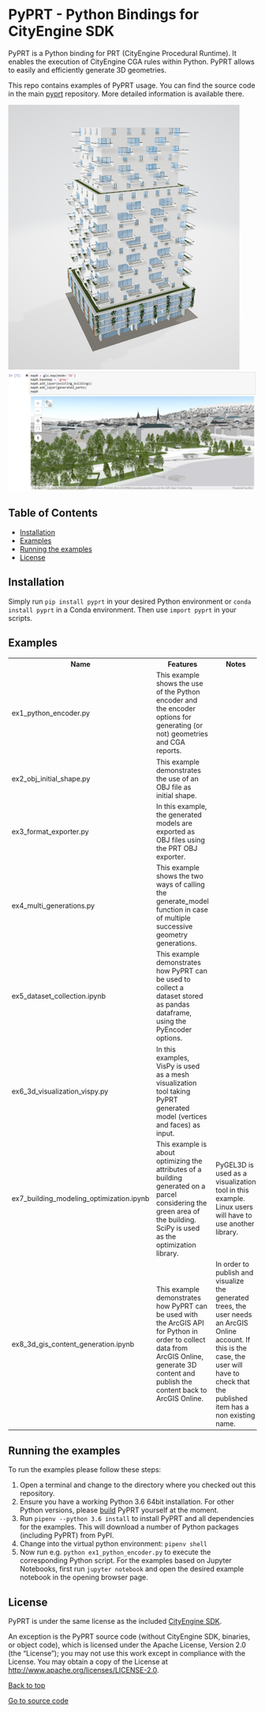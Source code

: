 # PyPRT - Python Bindings for CityEngine SDK

PyPRT is a Python binding for PRT (CityEngine Procedural Runtime). It enables the execution of CityEngine CGA rules within Python. PyPRT allows to easily and efficiently generate 3D geometries.

This repo contains examples of PyPRT usage. You can find the source code in the main [pyprt](https://github.com/Esri/pyprt) repository. More detailed information is available there.

![Generated geometry exported as OBJ (ex7)](images/building.png) ![Generated parks and trees (ex8)](images/generated_trees.png)

## Table of Contents

* [Installation](#installation)
* [Examples](#examples)
* [Running the examples](#running-the-examples)
* [License](#license)


## Installation

Simply run `pip install pyprt` in your desired Python environment or `conda install pyprt` in a Conda environment. Then use `import pyprt` in your scripts.


## Examples

<table style="width:100%">
  <tr>
    <th>Name</th>
    <th>Features</th> 
    <th>Notes</th>
  </tr>
  <tr>
    <td>ex1_python_encoder.py</td>
    <td>This example shows the use of the Python encoder and the encoder options for generating (or not) geometries and CGA reports. </td>
    <td> </td>
  </tr>
  <tr>
    <td>ex2_obj_initial_shape.py</td>
    <td>This example demonstrates the use of an OBJ file as initial shape.</td>
    <td> </td>
  </tr>
  <tr>
    <td>ex3_format_exporter.py</td>
    <td>In this example, the generated models are exported as OBJ files using the PRT OBJ exporter.</td>
    <td> </td>
  </tr>
  <tr>
    <td>ex4_multi_generations.py</th>
    <td>This example shows the two ways of calling the generate_model function in case of multiple successive geometry generations.</th> 
    <td> </th>
  </tr>
  <tr>
    <td>ex5_dataset_collection.ipynb</td>
    <td>This example demonstrates how PyPRT can be used to collect a dataset stored as pandas dataframe, using the PyEncoder options.</td>
    <td> </td>
  </tr>
  <tr>
    <td>ex6_3d_visualization_vispy.py</td>
    <td>In this examples, VisPy is used as a mesh visualization tool taking PyPRT generated model (vertices and faces) as input.</td>
    <td> </td>
  </tr>
  <tr>
    <td>ex7_building_modeling_optimization.ipynb</td>
    <td>This example is about optimizing the attributes of a building generated on a parcel considering the green area of the building. SciPy is used as the optimization library.</td>
    <td>PyGEL3D is used as a visualization tool in this example. Linux users will have to use another library.</td>
  </tr>
  <tr>
    <td>ex8_3d_gis_content_generation.ipynb</td>
    <td>This example demonstrates how PyPRT can be used with the ArcGIS API for Python in order to collect data from ArcGIS Online, generate 3D content and publish the content back to ArcGIS Online.</td>
    <td>In order to publish and visualize the generated trees, the user needs an ArcGIS Online account. If this is the case, the user will have to check that the published item has a non existing name.</td>
  </tr>
</table>


## Running the examples

To run the examples please follow these steps:
1. Open a terminal and change to the directory where you checked out this repository.
1. Ensure you have a working Python 3.6 64bit installation. For other Python versions, please [build](https://github.com/Esri/pyprt) PyPRT yourself at the moment.
1. Run `pipenv --python 3.6 install` to install PyPRT and all dependencies for the examples. This will download a number of Python packages (including PyPRT) from PyPI.
1. Change into the virtual python environment: `pipenv shell`
1. Now run e.g. `python ex1_python_encoder.py` to execute the corresponding Python script. For the examples based on Jupyter Notebooks, first run `jupyter notebook` and open the desired example notebook in the opening browser page. 


## License

PyPRT is under the same license as the included [CityEngine SDK](https://github.com/Esri/esri-cityengine-sdk#licensing).

An exception is the PyPRT source code (without CityEngine SDK, binaries, or object code), which is licensed under the Apache License, Version 2.0 (the “License”); you may not use this work except in compliance with the License. You may obtain a copy of the License at http://www.apache.org/licenses/LICENSE-2.0.

[Back to top](#table-of-contents)

[Go to source code](https://github.com/Esri/pyprt)